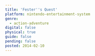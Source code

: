 ```yaml
---
title: 'Fester''s Quest'
platform: nintendo-entertainment-system
genre:
  - action-adventure
digital: false
physical: true
guide: false
pending: false
posted: 2014-02-10
---
```

